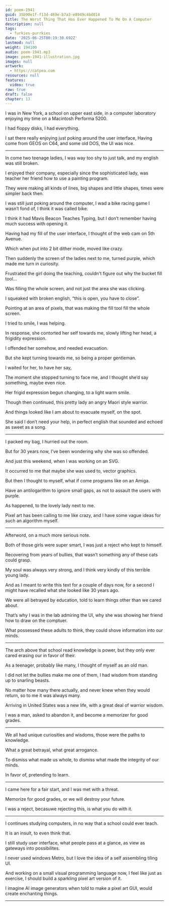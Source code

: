 ```yaml
---
id: poem-1941
guid: 35b90e1f-f13d-469e-b7a3-e8949c4bd814
title: The Worst Thing That Has Ever Happened To Me On A Computer
description: null
tags:
  - furkies-purrkies
date: '2025-06-25T00:19:30.692Z'
lastmod: null
weight: 194100
audio: poem-1941.mp3
image: poem-1941-illustration.jpg
images: null
artwork:
  - https://catpea.com
resources: null
features:
  video: true
raw: true
draft: false
chapter: 13
---
```


I was in New York, a school on upper east side,
in a computer laboratory enjoying my time on a Macintosh Performa 5200.

I had floppy disks,
I had everything.

I sat there really enjoying just poking around the user interface,
Having come from GEOS on C64, and some old DOS, the UI was nice.

---

In come two teenage ladies, I was way too shy to just talk,
and my english was still broken.

I enjoyed their company, especially since the sophisticated lady,
was teacher her friend how to use a painting program.

They were making all kinds of lines,
big shapes and little shapes, times were simpler back then.

I was still just poking around the computer,
I wad a bike racing game I wasn’t fond of, I think it was called bike.

I think it had Mavis Beacon Teaches Typing,
but I don’t remember having much success with opening it.

Having had my fill of the user interface,
I thought of the web cam on 5th Avenue.

Which when put into 2 bit dither mode,
moved like crazy.

Then suddenly the screen of the ladies next to me,
turned purple, which made me turn in curiosity.

Frustrated the girl doing the teaching,
couldn't figure out why the bucket fill tool…

Was filling the whole screen,
and not just the area she was clicking.

I squeaked with broken english,
“this is open, you have to close”.

Pointing at an area of pixels,
that was making the fill tool fill the whole screen.

I tried to smile,
I was helping.

In response, she contorted her self towards me,
slowly lifting her head, a frigidity expression.

I offended her somehow,
and needed evacuation.

But she kept turning towards me,
so being a proper gentleman.

I waited for her,
to have her say,

The moment she stopped turning to face me,
and I thought she’d say something, maybe even nice.

Her frigid expression begun changing,
to a light warm smile.

Though then continued,
this pretty lady an angry Maori style warrior.

And things looked like I am about to evacuate myself,
on the spot.

She said I don’t need your help,
in perfect english that sounded and echoed as sweet as a song.

---

I packed my bag,
I hurried out the room.

But for 30 years now,
I’ve been wondering why she was so offended.

And just this weekend,
when I was working on an SVG.

It occurred to me that maybe she was used to,
vector graphics.

But then I thought to myself,
what if come programs like on an Amiga.

Have an antilogarithm to ignore small gaps,
as not to assault the users with purple.

As happened,
to the lovely lady next to me.

Pixel art has been calling to me like crazy,
and I have some vague ideas for such an algorithm myself.

---

Afterword,
on a much more serious note.

Both of those girls were super smart,
I was just a reject who kept to himself.

Recovering from years of bullies,
that wasn’t something any of these cats could grasp.

My soul was always very strong,
and I think very kindly of this terrible young lady.

And as I meant to write this text for a couple of days now,
for a second I might have recalled what she looked like 30 years ago.

We were all betrayed by education,
told to learn things other than we cared about.

That’s why I was in the lab admiring the UI,
why she was showing her friend how to draw on the comptuer.

What possessed these adults to think,
they could shove information into our minds.

---

The arch above that school read knowledge is power,
but they only ever cared erasing our in favor of their.

As a teenager, probably like many,
I thought of myself as an old man.

I did not let the bullies make me one of them,
I had wisdom from standing up to snarling beasts.

No matter how many there actually,
and never knew when they would return, so to me it was always many.

Arriving in United States was a new life,
with a great deal of warrior wisdom.

I was a man, asked to abandon it,
and become a memorizer for good grades.

---

We all had unique curiosities and wisdoms,
those were the paths to knowledge.

What a great betrayal,
what great arrogance.

To dismiss what made us whole,
to dismiss what made the integrity of our minds.

In favor of,
pretending to learn.

---

I came here for a fair start,
and I was met with a threat.

Memorize for good grades,
or we will destroy your future.

I was a reject,
becasuwe rejecting this, is what you do with it.

---

I continues studying computers,
in no way that a school could ever teach.

It is an insult,
to even think that.

I still study user interface, what people pass at a glance,
as view as gateways into possibilites.

I never used windows Metro,
but I love the idea of a self assembling tiling UI.

And working on a small visual programming language now,
I feel like just as exercise, I should build a sparkling pixel art version of it.

I imagine AI image generators when told to make a pixel art GUI,
would create enchanting things.

---
